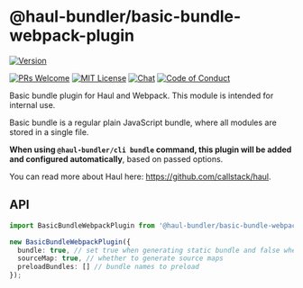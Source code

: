 # @haul-bundler/basic-bundle-webpack-plugin

[![Version][version]][package]   

[![PRs Welcome][prs-welcome-badge]][prs-welcome]
[![MIT License][license-badge]][license]
[![Chat][chat-badge]][chat]
[![Code of Conduct][coc-badge]][coc]

Basic bundle plugin for Haul and Webpack. This module is intended for internal use.

Basic bundle is a regular plain JavaScript bundle, where all modules are stored in a single file.

__When using `@haul-bundler/cli bundle` command, this plugin will be added and configured automatically__, based on passed options.

You can read more about Haul here: https://github.com/callstack/haul.

## API

```ts
import BasicBundleWebpackPlugin from '@haul-bundler/basic-bundle-webpack-plugin';

new BasicBundleWebpackPlugin({
  bundle: true, // set true when generating static bundle and false when serving from packager server
  sourceMap: true, // whether to generate source maps
  preloadBundles: [] // bundle names to preload
});
```

<!-- badges (common) -->

[license-badge]: https://img.shields.io/npm/l/@haul-bundler/basic-bundle-webpack-plugin.svg?style=flat-square
[license]: https://opensource.org/licenses/MIT
[prs-welcome-badge]: https://img.shields.io/badge/PRs-welcome-brightgreen.svg?style=flat-square
[prs-welcome]: http://makeapullrequest.com
[coc-badge]: https://img.shields.io/badge/code%20of-conduct-ff69b4.svg?style=flat-square
[coc]: https://github.com/callstack/haul/blob/master/CODE_OF_CONDUCT.md
[chat-badge]: https://img.shields.io/badge/chat-discord-brightgreen.svg?style=flat-square&colorB=7289DA&logo=discord
[chat]: https://discord.gg/zwR2Cdh

[version]: https://img.shields.io/npm/v/@haul-bundler/basic-bundle-webpack-plugin.svg?style=flat-square
[package]: https://www.npmjs.com/package/@haul-bundler/basic-bundle-webpack-plugin
